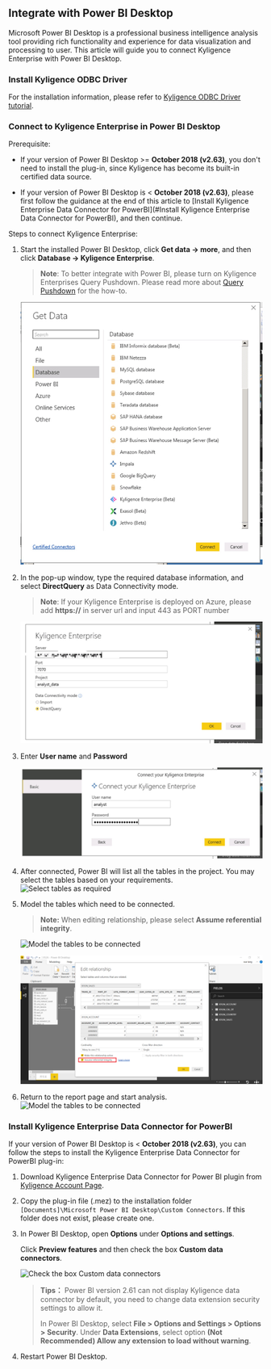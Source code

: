 ## Integrate with Power BI Desktop

Microsoft Power BI Desktop is a professional business intelligence analysis tool providing rich functionality and experience for data visualization and processing to user. This article will guide you to connect Kyligence Enterprise with Power BI Desktop. 

### Install Kyligence ODBC Driver

For the installation information, please refer to [Kyligence ODBC Driver tutorial](../../driver/odbc/README.md).

### Connect to Kyligence Enterprise in Power BI Desktop

Prerequisite:

- If your version of Power BI Desktop >= **October 2018 (v2.63)**, you don't need to install the plug-in, since Kyligence has become its built-in certified data source.

- If your version of Power BI Desktop is < **October 2018 (v2.63)**,  please first follow the guidance at the end of this article to [Install Kyligence Enterprise Data Connector for PowerBI](#Install Kyligence Enterprise Data Connector for PowerBI), and then continue.

Steps to connect Kyligence Enterprise:

1. Start the installed Power BI Desktop, click **Get data -> more**, and then click **Database -> Kyligence Enterprise**.

   > **Note**: To better integrate with Power BI, please turn on Kyligence Enterprises Query Pushdown. Please read more about [Query Pushdown](../../../installation/pushdown/pushdown_to_embedded_spark.en.md) for the how-to.
   
    ![Select Kyligence Enterprise](../../images/powerbi/Picture5.png)

2. In the pop-up window, type the required database information, and select **DirectQuery** as Data Connectivity mode.

    > **Note**: If your Kyligence Enterprise is deployed on Azure, please add **https://** in server url and input 443 as PORT number

    ![Data Connectivity mode: DirectQuery](../../images/powerbi/Picture6.png)

3. Enter **User name** and **Password** 

    ![Input account information to connect Kyligence Enterprise](../../images/powerbi/Picture7.png)

4. After connected, Power BI will list all the tables in the project. You may select the tables based on your requirements.
    ![Select tables as required](../../images/powerbi/Picture8.png)

5. Model the tables which need to be connected.

   > **Note:** When editing relationship, please select  **Assume referential integrity**.

   ![Model the tables to be connected](../../images/powerbi/Picture9.png)

   ![](../../images/powerbi/pic_dekstop_inner_join.png)

6. Return to the report page and start analysis.![Model the tables to be connected](../../images/powerbi/Picture10.png)

### Install Kyligence Enterprise Data Connector for PowerBI

If your version of Power BI Desktop is < **October 2018 (v2.63)**, you can follow the steps to install the Kyligence Enterprise Data Connector for PowerBI plug-in:

1. Download Kyligence Enterprise Data Connector for Power BI plugin from [Kyligence Account Page](http://account.kyligence.io).

2. Copy the plug-in file (.mez)  to the installation folder `[Documents]\Microsoft Power BI Desktop\Custom Connectors`. If this folder does not exist, please create one.

3. In Power BI Desktop, open **Options** under **Options and settings**.

   Click **Preview features** and then check the box **Custom data connectors**.

   ![Check the box Custom data connectors](../../images/powerbi/Picture11.png)

   > **Tips：** Power BI version 2.61 can not display Kyligence data connector by default, you need to change data extension security settings to allow it.
   >
   > In Power BI Desktop, select **File > Options and Settings > Options > Security**. Under **Data Extensions**, select option **(Not Recommended) Allow any extension to load without warning**.

4. Restart Power BI Desktop.